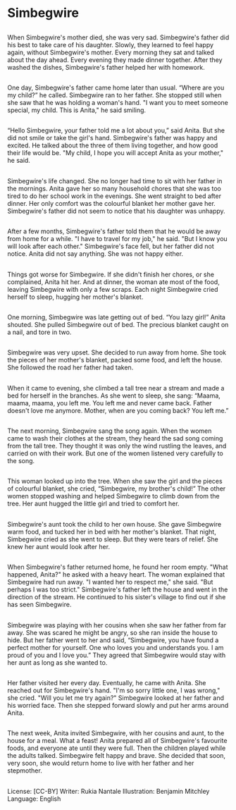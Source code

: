 # Simbegwire

##
When Simbegwire's mother died,
she was very sad. Simbegwire's
father did his best to take care of
his daughter. Slowly, they learned
to feel happy again, without
Simbegwire's mother.
Every morning they sat and talked
about the day ahead. Every evening
they made dinner together. After
they washed the dishes,
Simbegwire's father helped her with
homework.

##
One day, Simbegwire's father came
home later than usual. “Where are
you my child?” he called.
Simbegwire ran to her father. She
stopped still when she saw that he
was holding a woman's hand. "I
want you to meet someone special,
my child. This is Anita," he said
smiling.

##
“Hello Simbegwire, your father told
me a lot about you,” said Anita. But
she did not smile or take the girl's
hand.
Simbegwire's father was happy and
excited. He talked about the three
of them living together, and how
good their life would be. "My child, I
hope you will accept Anita as your
mother," he said.

##
Simbegwire's life changed. She no
longer had time to sit with her
father in the mornings. Anita gave
her so many household chores that
she was too tired to do her school
work in the evenings. She went
straight to bed after dinner.
Her only comfort was the colourful
blanket her mother gave her.
Simbegwire's father did not seem to
notice that his daughter was
unhappy.

##
After a few months, Simbegwire's
father told them that he would be
away from home for a while. "I have
to travel for my job," he said. "But I
know you will look after each other."
Simbegwire's face fell, but her
father did not notice. Anita did not
say anything. She was not happy
either.

##
Things got worse for Simbegwire. If
she didn't finish her chores, or she
complained, Anita hit her. And at
dinner, the woman ate most of the
food, leaving Simbegwire with only
a few scraps.
Each night Simbegwire cried herself
to sleep, hugging her mother's
blanket.

##
One morning, Simbegwire was late
getting out of bed. “You lazy girl!”
Anita shouted. She pulled
Simbegwire out of bed. The
precious blanket caught on a nail,
and tore in two.

##
Simbegwire was very upset. She
decided to run away from home.
She took the pieces of her mother's
blanket, packed some food, and left
the house. She followed the road
her father had taken.

##
When it came to evening, she
climbed a tall tree near a stream
and made a bed for herself in the
branches.
As she went to sleep, she sang:
“Maama, maama, maama, you left
me.
You left me and never came back.
Father doesn't love me anymore.
Mother, when are you coming back?
You left me.”

##
The next morning, Simbegwire sang
the song again. When the women
came to wash their clothes at the
stream, they heard the sad song
coming from the tall tree.
They thought it was only the wind
rustling the leaves, and carried on
with their work. But one of the
women listened very carefully to
the song.

##
This woman looked up into the tree.
When she saw the girl and the
pieces of colourful blanket, she
cried, “Simbegwire, my brother's
child!”
The other women stopped washing
and helped Simbegwire to climb
down from the tree. Her aunt
hugged the little girl and tried to
comfort her.

##
Simbegwire's aunt took the child to
her own house. She gave
Simbegwire warm food, and tucked
her in bed with her mother's
blanket.
That night, Simbegwire cried as she
went to sleep. But they were tears
of relief. She knew her aunt would
look after her.

##
When Simbegwire's father returned
home, he found her room empty.
"What happened, Anita?" he asked
with a heavy heart. The woman
explained that Simbegwire had run
away. "I wanted her to respect me,"
she said. "But perhaps I was too
strict."
Simbegwire's father left the house
and went in the direction of the
stream. He continued to his sister's
village to find out if she has seen
Simbegwire.

##
Simbegwire was playing with her
cousins when she saw her father
from far away. She was scared he
might be angry, so she ran inside
the house to hide.
But her father went to her and said,
“Simbegwire, you have found a
perfect mother for yourself. One
who loves you and understands
you. I am proud of you and I love
you.”
They agreed that Simbegwire would
stay with her aunt as long as she
wanted to.

##
Her father visited her every day.
Eventually, he came with Anita. She
reached out for Simbegwire's hand.
"I'm so sorry little one, I was
wrong," she cried. "Will you let me
try again?"
Simbegwire looked at her father
and his worried face. Then she
stepped forward slowly and put her
arms around Anita.

##
The next week, Anita invited
Simbegwire, with her cousins and
aunt, to the house for a meal. What
a feast! Anita prepared all of
Simbegwire's favourite foods, and
everyone ate until they were full.
Then the children played while the
adults talked.
Simbegwire felt happy and brave.
She decided that soon, very soon,
she would return home to live with
her father and her stepmother.

##
License: [CC-BY]
Writer: Rukia Nantale
Illustration: Benjamin Mitchley
Language: English
